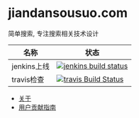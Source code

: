 # jiandansousuo.com

简单搜索, 专注搜索相关技术设计

名称 | 状态
--- | ---
jenkins上线 | [![jenkins build status](https://img.shields.io/jenkins/s/https/ci.xuexb.com/job/jiandansousuo.com-ci.svg)](https://ci.xuexb.com/job/jiandansousuo.com-ci/)
travis检查 | [![travis Build Status](https://travis-ci.org/jiandansousuo/jiandansousuo.com.svg?branch=master)](https://travis-ci.org/jiandansousuo/jiandansousuo.com)

- [关于](https://jiandansousuo.com/post/about.html)
- [用户贡献指南](./.github/CONTRIBUTING.md)
